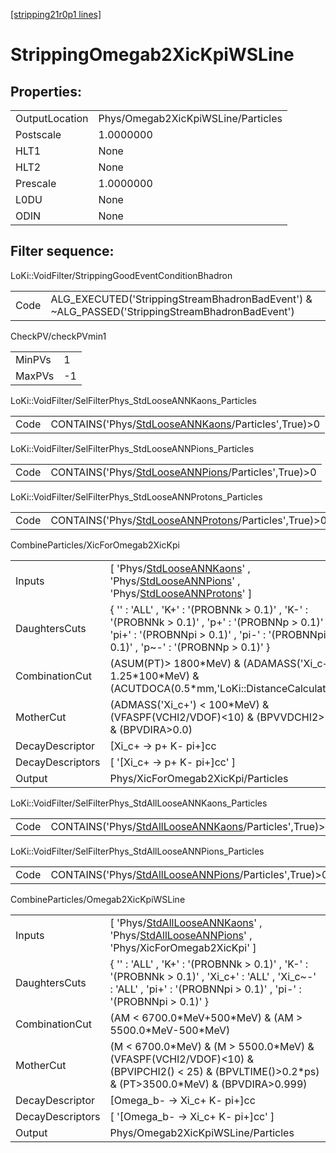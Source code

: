 [[stripping21r0p1 lines]](./stripping21r0p1-index)

# StrippingOmegab2XicKpiWSLine

## Properties:

|                |                                    |
|----------------|------------------------------------|
| OutputLocation | Phys/Omegab2XicKpiWSLine/Particles |
| Postscale      | 1.0000000                          |
| HLT1           | None                               |
| HLT2           | None                               |
| Prescale       | 1.0000000                          |
| L0DU           | None                               |
| ODIN           | None                               |

## Filter sequence:

LoKi::VoidFilter/StrippingGoodEventConditionBhadron

|      |                                                                                                |
|------|------------------------------------------------------------------------------------------------|
| Code | ALG_EXECUTED('StrippingStreamBhadronBadEvent') & ~ALG_PASSED('StrippingStreamBhadronBadEvent') |

CheckPV/checkPVmin1

|        |     |
|--------|-----|
| MinPVs | 1   |
| MaxPVs | -1  |

LoKi::VoidFilter/SelFilterPhys_StdLooseANNKaons_Particles

|      |                                                                                                           |
|------|-----------------------------------------------------------------------------------------------------------|
| Code | CONTAINS('Phys/[StdLooseANNKaons](./stripping21r0p1-commonparticles-stdlooseannkaons)/Particles',True)\>0 |

LoKi::VoidFilter/SelFilterPhys_StdLooseANNPions_Particles

|      |                                                                                                           |
|------|-----------------------------------------------------------------------------------------------------------|
| Code | CONTAINS('Phys/[StdLooseANNPions](./stripping21r0p1-commonparticles-stdlooseannpions)/Particles',True)\>0 |

LoKi::VoidFilter/SelFilterPhys_StdLooseANNProtons_Particles

|      |                                                                                                               |
|------|---------------------------------------------------------------------------------------------------------------|
| Code | CONTAINS('Phys/[StdLooseANNProtons](./stripping21r0p1-commonparticles-stdlooseannprotons)/Particles',True)\>0 |

CombineParticles/XicForOmegab2XicKpi

|                  |                                                                                                                                                                                                                                                         |
|------------------|---------------------------------------------------------------------------------------------------------------------------------------------------------------------------------------------------------------------------------------------------------|
| Inputs           | [ 'Phys/[StdLooseANNKaons](./stripping21r0p1-commonparticles-stdlooseannkaons)' , 'Phys/[StdLooseANNPions](./stripping21r0p1-commonparticles-stdlooseannpions)' , 'Phys/[StdLooseANNProtons](./stripping21r0p1-commonparticles-stdlooseannprotons)' ] |
| DaughtersCuts    | { '' : 'ALL' , 'K+' : '(PROBNNk \> 0.1)' , 'K-' : '(PROBNNk \> 0.1)' , 'p+' : '(PROBNNp \> 0.1)' , 'pi+' : '(PROBNNpi \> 0.1)' , 'pi-' : '(PROBNNpi \> 0.1)' , 'p~-' : '(PROBNNp \> 0.1)' }                                                             |
| CombinationCut   | (ASUM(PT)\> 1800\*MeV) & (ADAMASS('Xi_c+') \< 1.25\*100\*MeV) & (ACUTDOCA(0.5\*mm,'LoKi::DistanceCalculator'))                                                                                                                                          |
| MotherCut        | (ADMASS('Xi_c+') \< 100\*MeV) & (VFASPF(VCHI2/VDOF)\<10) & (BPVVDCHI2\>36) & (BPVDIRA\>0.0)                                                                                                                                                             |
| DecayDescriptor  | [Xi_c+ -\> p+ K- pi+]cc                                                                                                                                                                                                                               |
| DecayDescriptors | [ '[Xi_c+ -\> p+ K- pi+]cc' ]                                                                                                                                                                                                                       |
| Output           | Phys/XicForOmegab2XicKpi/Particles                                                                                                                                                                                                                      |

LoKi::VoidFilter/SelFilterPhys_StdAllLooseANNKaons_Particles

|      |                                                                                                                 |
|------|-----------------------------------------------------------------------------------------------------------------|
| Code | CONTAINS('Phys/[StdAllLooseANNKaons](./stripping21r0p1-commonparticles-stdalllooseannkaons)/Particles',True)\>0 |

LoKi::VoidFilter/SelFilterPhys_StdAllLooseANNPions_Particles

|      |                                                                                                                 |
|------|-----------------------------------------------------------------------------------------------------------------|
| Code | CONTAINS('Phys/[StdAllLooseANNPions](./stripping21r0p1-commonparticles-stdalllooseannpions)/Particles',True)\>0 |

CombineParticles/Omegab2XicKpiWSLine

|                  |                                                                                                                                                                                                              |
|------------------|--------------------------------------------------------------------------------------------------------------------------------------------------------------------------------------------------------------|
| Inputs           | [ 'Phys/[StdAllLooseANNKaons](./stripping21r0p1-commonparticles-stdalllooseannkaons)' , 'Phys/[StdAllLooseANNPions](./stripping21r0p1-commonparticles-stdalllooseannpions)' , 'Phys/XicForOmegab2XicKpi' ] |
| DaughtersCuts    | { '' : 'ALL' , 'K+' : '(PROBNNk \> 0.1)' , 'K-' : '(PROBNNk \> 0.1)' , 'Xi_c+' : 'ALL' , 'Xi_c~-' : 'ALL' , 'pi+' : '(PROBNNpi \> 0.1)' , 'pi-' : '(PROBNNpi \> 0.1)' }                                      |
| CombinationCut   | (AM \< 6700.0\*MeV+500\*MeV) & (AM \> 5500.0\*MeV-500\*MeV)                                                                                                                                                  |
| MotherCut        | (M \< 6700.0\*MeV) & (M \> 5500.0\*MeV) & (VFASPF(VCHI2/VDOF)\<10) & (BPVIPCHI2() \< 25) & (BPVLTIME()\>0.2\*ps) & (PT\>3500.0\*MeV) & (BPVDIRA\>0.999)                                                      |
| DecayDescriptor  | [Omega_b- -\> Xi_c+ K- pi+]cc                                                                                                                                                                              |
| DecayDescriptors | [ '[Omega_b- -\> Xi_c+ K- pi+]cc' ]                                                                                                                                                                      |
| Output           | Phys/Omegab2XicKpiWSLine/Particles                                                                                                                                                                           |
